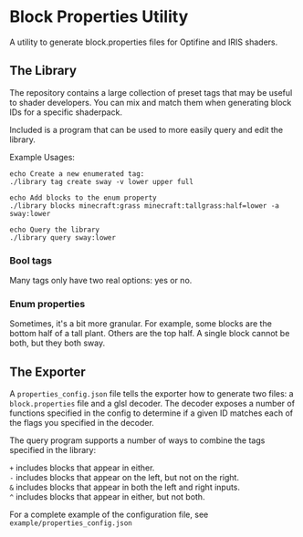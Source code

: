 # Block Properties Utility
A utility to generate block.properties files for Optifine and IRIS shaders.

## The Library
The repository contains a large collection of preset tags that may be useful to shader developers.
You can mix and match them when generating block IDs for a specific shaderpack.

Included is a program that can be used to more easily query and edit the library.

Example Usages:
```
echo Create a new enumerated tag:
./library tag create sway -v lower upper full

echo Add blocks to the enum property
./library blocks minecraft:grass minecraft:tallgrass:half=lower -a sway:lower

echo Query the library
./library query sway:lower
```

### Bool tags
Many tags only have two real options: yes or no.

### Enum properties
Sometimes, it's a bit more granular. For example, some blocks are the bottom half of a tall plant. Others are the top half. A single block cannot be both, but they both sway.

## The Exporter
A `properties_config.json` file tells the exporter how to generate two files:
a `block.properties` file and a glsl decoder.
The decoder exposes a number of functions specified in the config to determine if a given ID matches each of the flags you specified in the decoder.

The query program supports a number of ways to combine the tags specified in the library:

`+` includes blocks that appear in either.  
`-` includes blocks that appear on the left, but not on the right.  
`&` includes blocks that appear in both the left and right inputs.  
`^` includes blocks that appear in either, but not both.

For a complete example of the configuration file, see `example/properties_config.json`